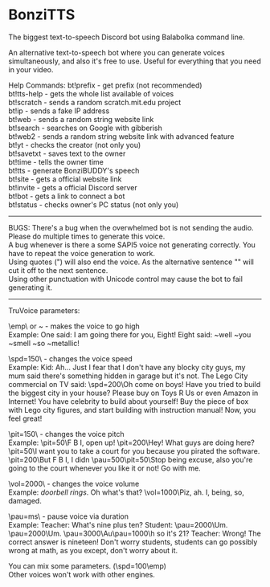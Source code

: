 # BonziTTS
The biggest text-to-speech Discord bot using Balabolka command line.


An alternative text-to-speech bot where you can generate voices simultaneously, and also it's free to use. Useful for everything that you need in your video.

Help Commands:
bt!prefix - get prefix (not recommended)<br/>
bt!tts-help - gets the whole list available of voices<br/>
bt!scratch - sends a random scratch.mit.edu project<br/>
bt!ip - sends a fake IP address<br/>
bt!web - sends a random string website link<br/>
bt!search - searches on Google with gibberish<br/>
bt!web2 - sends a random string website link with advanced feature<br/>
bt!yt - checks the creator (not only you)<br/>
bt!savetxt - saves text to the owner<br/>
bt!time - tells the owner time<br/>
bt!tts - generate BonziBUDDY's speech<br/>
bt!site - gets a official website link<br/>
bt!invite - gets a official Discord server<br/>
bt!bot - gets a link to connect a bot<br/>
bt!status - checks owner's PC status (not only you)<br/>

---

BUGS:
There's a bug when the overwhelmed bot is not sending the audio. Please do multiple times to generate this voice.<br/>
A bug whenever is there a some SAPI5 voice not generating correctly. You have to repeat the voice generation to work.<br/>
Using quotes (") will also end the voice. As the alternative sentence "\" will cut it off to the next sentence.<br/>
Using other punctuation with Unicode control may cause the bot to fail generating it.<br/>

---

TruVoice parameters:<br/>

\emp\ or ~ - makes the voice to go high<br/>
Example: One said: I am going there for you, Eight! Eight said: ~well ~you ~smell ~so ~metallic!<br/>

\spd=150\ - changes the voice speed<br/>
Example: Kid: Ah... Just I fear that I don't have any blocky city guys, my mum said there's something hidden in garage but it's not. The Lego City commercial on TV said: \spd=200\Oh come on boys! Have you tried to build the biggest city in your house? Please buy on Toys R Us or even Amazon in Internet! You have celebrity to build about yourself! Buy the piece of box with Lego city figures, and start building with instruction manual! Now, you feel great!<br/>

\pit=150\ - changes the voice pitch<br/>
Example: \pit=50\F B I, open up! \pit=200\Hey! What guys are doing here? \pit=50\I want you to take a court for you because you pirated the software. \pit=200\But F B I, I didn \pau=500\\pit=50\Stop being excuse, also you're going to the court whenever you like it or not! Go with me.<br/>

\vol=2000\ - changes the voice volume<br/>
Example: *doorbell rings*. Oh what's that? \vol=1000\Piz, ah. I, being, so, damaged.<br/>

\pau=ms\ - pause voice via duration<br/>
Example: Teacher: What's nine plus ten? Student: \pau=2000\Um. \pau=2000\Um. \pau=3000\Au\pau=1000\h so it's 21? Teacher: Wrong! The correct answer is nineteen! Don't worry students, students can go possibly wrong at math, as you except, don't worry about it.<br/>

You can mix some parameters. (\spd=100\\emp\)<br/>
Other voices won't work with other engines.<br/>
